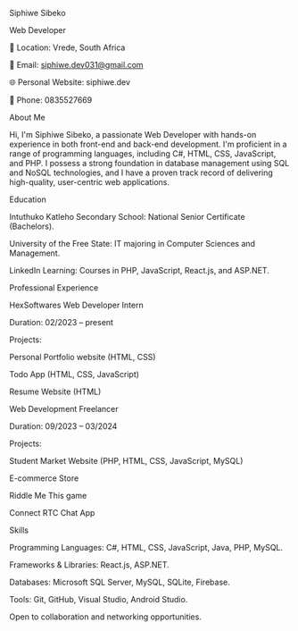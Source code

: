 Siphiwe Sibeko

Web Developer

📍 Location: Vrede, South Africa

📧 Email: siphiwe.dev031@gmail.com

🌐 Personal Website: siphiwe.dev

📱 Phone: 0835527669


About Me

Hi, I'm Siphiwe Sibeko, a passionate Web Developer with hands-on experience in both front-end and back-end development. I'm proficient in a range of programming languages, including C#, HTML, CSS, JavaScript, and PHP. I possess a strong foundation in database management using SQL and NoSQL technologies, and I have a proven track record of delivering high-quality, user-centric web applications.

Education

Intuthuko Katleho Secondary School: National Senior Certificate (Bachelors).

University of the Free State: IT majoring in Computer Sciences and Management.

LinkedIn Learning: Courses in PHP, JavaScript, React.js, and ASP.NET.

Professional Experience

HexSoftwares Web Developer Intern

Duration: 02/2023 – present

Projects:

Personal Portfolio website (HTML, CSS)

Todo App (HTML, CSS, JavaScript)

Resume Website (HTML)


Web Development Freelancer

Duration: 09/2023 – 03/2024

Projects:

Student Market Website (PHP, HTML, CSS, JavaScript, MySQL)

E-commerce Store

Riddle Me This game

Connect RTC Chat App

Skills

Programming Languages: C#, HTML, CSS, JavaScript, Java, PHP, MySQL.

Frameworks & Libraries: React.js, ASP.NET.

Databases: Microsoft SQL Server, MySQL, SQLite, Firebase.

Tools: Git, GitHub, Visual Studio, Android Studio.

Open to collaboration and networking opportunities.
